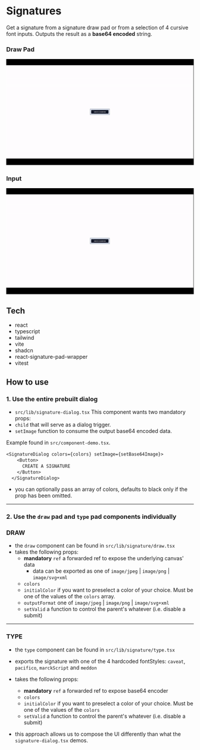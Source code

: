 # Signatures
Get a signature from a signature draw pad or from a selection of 4 cursive font inputs.
Outputs the result as a **base64 encoded** string.

### Draw Pad
![signature-draw-pad](samples/signature-draw.gif)

### Input
![signature-input-pad](samples/signature-input-pad.gif)

## Tech
- react
- typescript
- tailwind
- vite
- shadcn
- react-signature-pad-wrapper
- vitest

## How to use


### 1. Use the entire prebuilt dialog
- `src/lib/signature-dialog.tsx`
This component wants two mandatory props:
- `child` that will serve as a dialog trigger.
- `setImage` function to consume the output base64 encoded data.

Example found in `src/component-demo.tsx`.

```
<SignatureDialog colors={colors} setImage={setBase64Image}>
    <Button>
      CREATE A SIGNATURE
    </Button>
  </SignatureDialog>
```
- you can optionally pass an array of colors, defaults to black only if the prop has been omitted.
---
### 2. Use the `draw` pad and `type` pad components individually
### DRAW
- the `draw` component can be found in `src/lib/signature/draw.tsx`
- takes the following props:
  - **mandatory** `ref` a forwarded ref to expose the underlying canvas' data
    - data can be exported as one of `image/jpeg` | `image/png` | `image/svg+xml`
  - `colors`
  - `initialColor` if you want to preselect a color of your choice. Must be one of the values of the `colors` array.
  - `outputFormat` one of `image/jpeg` | `image/png` | `image/svg+xml`
  - `setValid` a function to control the parent's whatever (i.e. disable a submit)
---
### TYPE
- the `type` component can be found in `src/lib/signature/type.tsx`
- exports the signature with one of the 4 hardcoded fontStyles: `caveat`, `pacifico`, `marckScript` and `meddon`
- takes the following props:
  - **mandatory** `ref` a forwarded ref to expose base64 encoder
  - `colors`
  - `initialColor` if you want to preselect a color of your choice. Must be one of the values of the `colors`
  - `setValid` a function to control the parent's whatever (i.e. disable a submit)

- this approach allows us to compose the UI differently than what the `signature-dialog.tsx` demos.
